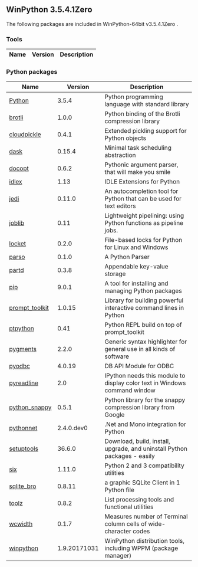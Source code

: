 ## WinPython 3.5.4.1Zero 

The following packages are included in WinPython-64bit v3.5.4.1Zero .

### Tools

Name | Version | Description
-----|---------|------------


### Python packages

Name | Version | Description
-----|---------|------------
[Python](http://www.python.org/) | 3.5.4 | Python programming language with standard library
[brotli](https://pypi.python.org/pypi/brotli) | 1.0.0 | Python binding of the Brotli compression library
[cloudpickle](https://pypi.python.org/pypi/cloudpickle) | 0.4.1 | Extended pickling support for Python objects
[dask](https://pypi.python.org/pypi/dask) | 0.15.4 | Minimal task scheduling abstraction
[docopt](https://pypi.python.org/pypi/docopt) | 0.6.2 | Pythonic argument parser, that will make you smile
[idlex](https://pypi.python.org/pypi/idlex) | 1.13 | IDLE Extensions for Python
[jedi](https://pypi.python.org/pypi/jedi) | 0.11.0 | An autocompletion tool for Python that can be used for text editors
[joblib](https://pypi.python.org/pypi/joblib) | 0.11 | Lightweight pipelining: using Python functions as pipeline jobs.
[locket](https://pypi.python.org/pypi/locket) | 0.2.0 | File-based locks for Python for Linux and Windows
[parso](https://pypi.python.org/pypi/parso) | 0.1.0 | A Python Parser
[partd](https://pypi.python.org/pypi/partd) | 0.3.8 | Appendable key-value storage
[pip](https://pypi.python.org/pypi/pip) | 9.0.1 | A tool for installing and managing Python packages
[prompt_toolkit](https://pypi.python.org/pypi/prompt_toolkit) | 1.0.15 | Library for building powerful interactive command lines in Python
[ptpython](https://pypi.python.org/pypi/ptpython) | 0.41 | Python REPL build on top of prompt_toolkit
[pygments](http://pygments.org) | 2.2.0 | Generic syntax highlighter for general use in all kinds of software
[pyodbc](https://pypi.python.org/pypi/pyodbc) | 4.0.19 | DB API Module for ODBC
[pyreadline](https://pypi.python.org/pypi/pyreadline) | 2.0 | IPython needs this module to display color text in Windows command window
[python_snappy](https://pypi.python.org/pypi/python_snappy) | 0.5.1 | Python library for the snappy compression library from Google
[pythonnet](https://pypi.python.org/pypi/pythonnet) | 2.4.0.dev0 | .Net and Mono integration for Python
[setuptools](https://pypi.python.org/pypi/setuptools) | 36.6.0 | Download, build, install, upgrade, and uninstall Python packages - easily
[six](https://pypi.python.org/pypi/six) | 1.11.0 | Python 2 and 3 compatibility utilities
[sqlite_bro](https://pypi.python.org/pypi/sqlite_bro) | 0.8.11 | a graphic SQLite Client in 1 Python file
[toolz](https://pypi.python.org/pypi/toolz) | 0.8.2 | List processing tools and functional utilities
[wcwidth](https://pypi.python.org/pypi/wcwidth) | 0.1.7 | Measures number of Terminal column cells of wide-character codes
[winpython](http://winpython.github.io/) | 1.9.20171031 | WinPython distribution tools, including WPPM (package manager)